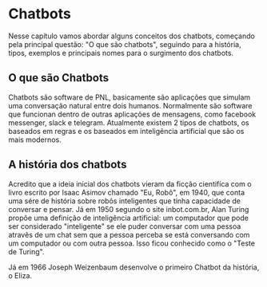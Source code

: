 # Chatbots

Nesse capítulo vamos abordar alguns conceitos dos chatbots, começando pela principal questão: "O que são chatbots", seguindo para a história, tipos, exemplos e principais nomes para o surgimento dos chatbots.

## O que são Chatbots

Chatbots são software de PNL, basicamente são aplicações que simulam uma conversação natural entre dois humanos. Normalmente são software que funcionan dentro de outras aplicações de mensagens, como facebook messenger, slack e telegram. Atualmente existem 2 tipos de chatbots, os baseados em regras e os baseados em inteligência artificial que são os mais modernos.


## A história dos chatbots

Acredito que a ideia inicial dos chatbots vieram da ficção cientifíca com o livro escrito por Isaac Asimov chamado "Eu, Robô", em 1940, que conta uma sére de história sobre robôs inteligentes que tinha capacidade de conversar e pensar. Já em 1950 segundo o site inbot.com.br, Alan Turing propôe uma definição de inteligência artificial: um computador que pode ser considerado "inteligente" se ele puder conversar com uma pessoa atravês de um chat sem que a pessoa perceba se está conversando com um computador ou com outra pessoa. Isso ficou conhecido como o "Teste de Turing". 

Já em 1966 Joseph Weizenbaum desenvolve o primeiro Chatbot da história, o Eliza.




